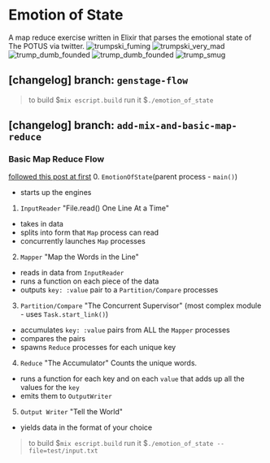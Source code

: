 # Emotion of State
A map reduce exercise written in Elixir that parses the emotional state of The POTUS via twitter.
![trumpski_fuming](https://github.com/marka2g/emotion_of_state/blob/master/trump_fuming.png)
![trumpski_very_mad](https://github.com/marka2g/emotion_of_state/blob/master/trump_very_mad.png)
![trump_dumb_founded](https://github.com/marka2g/emotion_of_state/blob/master/trump_dumb_founded.png)
![trump_dumb_founded](https://github.com/marka2g/emotion_of_state/blob/master/trump_dumb_founded.png)
![trump_smug](https://github.com/marka2g/emotion_of_state/blob/master/trump_smug.png)

## [changelog] branch: `genstage-flow`
> to build
$`mix escript.build`
> run it
$`./emotion_of_state`

## [changelog] branch: `add-mix-and-basic-map-reduce`
### Basic Map Reduce Flow
[followed this post at first](https://hackernoon.com/build-a-mapreduce-flow-in-elixir-f97c317e457e)
0. `EmotionOfState`(parent process - `main()`)
  - starts up the engines
1. `InputReader` "File.read() One Line At a Time"
  - takes in data
  - splits into form that `Map` process can read
  - concurrently launches `Map` processes
2. `Mapper` "Map the Words in the Line"
  - reads in data from `InputReader`
  - runs a function on each piece of the data
  - outputs `key: :value` pair to a `Partition/Compare` processes
3. `Partition/Compare` "The Concurrent Supervisor"
    (most complex module - uses `Task.start_link()`)
  - accumulates `key: :value` pairs from ALL the `Mapper` processes
  - compares the pairs
  - spawns `Reduce` processes for each unique key
4. `Reduce` "The Accumulator"
    Counts the unique words.
  - runs a function for each key and on each `value` that adds up all the values for the `key`
  - emits them to `OutputWriter`
5. `Output Writer` "Tell the World"
  - yields data in the format of your choice

> to build
$`mix escript.build`
> run it
$`./emotion_of_state --file=test/input.txt`
